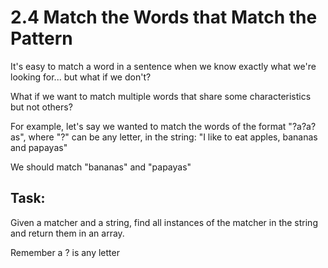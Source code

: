 # 2.4 Match the Words that Match the Pattern
It's easy to match a word in a sentence when we know exactly what we're looking for... but what if we don't?

What if we want to match multiple words that share some characteristics but not others?

For example, let's say we wanted to match the words of the format "?a?a?as", where "?" can be any letter, in the string: "I like to eat apples, bananas and papayas"

We should match "bananas" and "papayas"

## Task:
Given a matcher and a string, find all instances of the matcher in the string and return them in an array.

Remember a ? is any letter
